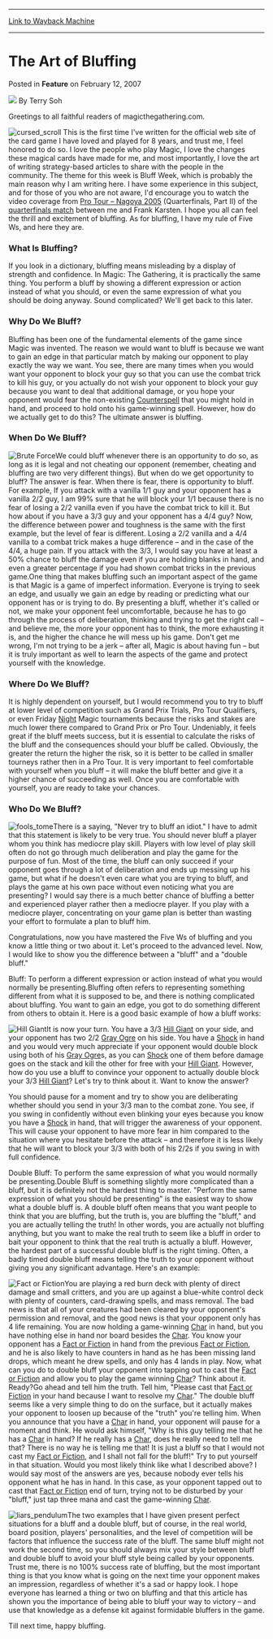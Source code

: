 
---
[Link to Wayback Machine](https://web.archive.org/web/20211206184049/https://magic.wizards.com/en/articles/archive/feature/art-bluffing-2007-02-12)

[_metadata_:author]:- "Terry Soh"
[_metadata_:description]:- "Greetings to all faithful readers of magicthegathering.com. This is the first time I've written for the official web site of the card game I have loved and played for 8 years, and trust me, I feel honored to do so. I love the people who play Magic, I love the changes these magical cards have made for me, and most importantly, I love the art of writing strategy-based articles"
[_metadata_:generator]:- "Drupal 7 (http://drupal.org)"
[_metadata_:node]:- "633256"
[_metadata_:publish_date]:- "2007-02-12"
[_metadata_:source]:- "div-main-content"
[_metadata_:title]:- "The Art of Bluffing"
[_metadata_:wayback_capture_timestamp]:- "2021-12-06 18:40:49"
[_metadata_:wayback_raw_url]:- "https://web.archive.org/web/20211206184049id_/https://magic.wizards.com/en/articles/archive/feature/art-bluffing-2007-02-12"
[_metadata_:wayback_url]:- "https://magic.wizards.com/en/articles/archive/feature/art-bluffing-2007-02-12"
---


The Art of Bluffing
===================



 Posted in **Feature**
 on February 12, 2007 






![](https://media.magic.wizards.com/styles/auth_small/public/images/person/authorpic_TerrySoh.jpg)
By Terry Soh











Greetings to all faithful readers of magicthegathering.com.

![cursed_scroll](https://media.magic.wizards.com/image_legacy_migration/magic/images/cardart/TE/cursed_scroll.jpg) This is the first time I've written for the official web site of the card game I have loved and played for 8 years, and trust me, I feel honored to do so. I love the people who play Magic, I love the changes these magical cards have made for me, and most importantly, I love the art of writing strategy-based articles to share with the people in the community. The theme for this week is Bluff Week, which is probably the main reason why I am writing here. I have some experience in this subject, and for those of you who are not aware, I'd encourage you to watch the video coverage from [Pro Tour – Nagoya 2005](/en/events/coverage/komuro-finishes-rochester) (Quarterfinals, Part II) of the [quarterfinals match](/en/articles/archive/event-coverage/live-coverage-2005-pro-tour-nagoya-2005-01-30-2) between me and Frank Karsten. I hope you all can feel the thrill and excitement of bluffing. As for bluffing, I have my rule of Five Ws, and here they are.

### What Is Bluffing?

If you look in a dictionary, bluffing means misleading by a display of strength and confidence. In Magic: The Gathering, it is practically the same thing. You perform a bluff by showing a different expression or action instead of what you should, or even the same expression of what you should be doing anyway. Sound complicated? We'll get back to this later. 

### Why Do We Bluff?

Bluffing has been one of the fundamental elements of the game since Magic was invented. The reason we would want to bluff is because we want to gain an edge in that particular match by making our opponent to play exactly the way we want. You see, there are many times when you would want your opponent to block your guy so that you can use the combat trick to kill his guy, or you actually do not wish your opponent to block your guy because you want to deal that additional damage, or you hope your opponent would fear the non-existing [Counterspell](https://gatherer.wizards.com/Pages/Card/Details.aspx?name=Counterspell) that you might hold in hand, and proceed to hold onto his game-winning spell. However, how do we actually get to do this? The ultimate answer is bluffing.

### When Do We Bluff?

![Brute Force](http://gatherer.wizards.com/Handlers/Image.ashx?type=card&name=Brute+Force)We could bluff whenever there is an opportunity to do so, as long as it is legal and not cheating our opponent (remember, cheating and bluffing are two very different things). But when do we get opportunity to bluff? The answer is fear. When there is fear, there is opportunity to bluff. For example, If you attack with a vanilla 1/1 guy and your opponent has a vanilla 2/2 guy, I am 99% sure that he will block your 1/1 because there is no fear of losing a 2/2 vanilla even if you have the combat trick to kill it. But how about if you have a 3/3 guy and your opponent has a 4/4 guy? Now, the difference between power and toughness is the same with the first example, but the level of fear is different. Losing a 2/2 vanilla and a 4/4 vanilla to a combat trick makes a huge difference – and in the case of the 4/4, a huge pain. If you attack with the 3/3, I would say you have at least a 50% chance to bluff the damage even if you are holding blanks in hand, and even a greater percentage if you had shown combat tricks in the previous game.One thing that makes bluffing such an important aspect of the game is that Magic is a game of imperfect information. Everyone is trying to seek an edge, and usually we gain an edge by reading or predicting what our opponent has or is trying to do. By presenting a bluff, whether it's called or not, we make your opponent feel uncomfortable, because he has to go through the process of deliberation, thinking and trying to get the right call – and believe me, the more your opponent has to think, the more exhausting it is, and the higher the chance he will mess up his game. Don't get me wrong, I'm not trying to be a jerk – after all, Magic is about having fun – but it is truly important as well to learn the aspects of the game and protect yourself with the knowledge. 

### Where Do We Bluff?

It is highly dependent on yourself, but I would recommend you to try to bluff at lower level of competition such as Grand Prix Trials, Pro Tour Qualifiers, or even Friday [Night](https://gatherer.wizards.com/Pages/Card/Details.aspx?name=Night) Magic tournaments because the risks and stakes are much lower there compared to Grand Prix or Pro Tour. Undeniably, it feels great if the bluff meets success, but it is essential to calculate the risks of the bluff and the consequences should your bluff be called. Obviously, the greater the return the higher the risk, so it is better to be called in smaller tourneys rather then in a Pro Tour. It is very important to feel comfortable with yourself when you bluff – it will make the bluff better and give it a higher chance of succeeding as well. Once you are comfortable with yourself, you are ready to take your chances. 

### Who Do We Bluff?

![fools_tome](https://media.magic.wizards.com/image_legacy_migration/magic/images/cardart/TE/fools_tome.jpg)There is a saying, "Never try to bluff an idiot." I have to admit that this statement is likely to be very true. You should never bluff a player whom you think has mediocre play skill. Players with low level of play skill often do not go through much deliberation and play the game for the purpose of fun. Most of the time, the bluff can only succeed if your opponent goes through a lot of deliberation and ends up messing up his game, but what if he doesn't even care what you are trying to bluff, and plays the game at his own pace without even noticing what you are presenting? I would say there is a much better chance of bluffing a better and experienced player rather then a mediocre player. If you play with a mediocre player, concentrating on your game plan is better than wasting your effort to formulate a plan to bluff him. 

Congratulations, now you have mastered the Five Ws of bluffing and you know a little thing or two about it. Let's proceed to the advanced level. Now, I would like to show you the difference between a "bluff" and a "double bluff." 

Bluff: To perform a different expression or action instead of what you would normally be presenting.Bluffing often refers to representing something different from what it is supposed to be, and there is nothing complicated about bluffing. You want to gain an edge, you got to do something different from others to obtain it. Here is a good basic example of how a bluff works:

![Hill Giant](http://gatherer.wizards.com/Handlers/Image.ashx?type=card&name=Hill+Giant)It is now your turn. You have a 3/3 [Hill Giant](https://gatherer.wizards.com/Pages/Card/Details.aspx?name=Hill+Giant) on your side, and your opponent has two 2/2 [Gray Ogre](https://gatherer.wizards.com/Pages/Card/Details.aspx?name=Gray+Ogre) on his side. You have a [Shock](https://gatherer.wizards.com/Pages/Card/Details.aspx?name=Shock) in hand and you would very much appreciate if your opponent would double block using both of his [Gray Ogre](https://gatherer.wizards.com/Pages/Card/Details.aspx?name=Gray+Ogre)s, as you can [Shock](https://gatherer.wizards.com/Pages/Card/Details.aspx?name=Shock) one of them before damage goes on the stack and kill the other for free with your [Hill Giant](https://gatherer.wizards.com/Pages/Card/Details.aspx?name=Hill+Giant). However, how do you use a bluff to convince your opponent to actually double block your 3/3 [Hill Giant](https://gatherer.wizards.com/Pages/Card/Details.aspx?name=Hill+Giant)? Let's try to think about it. Want to know the answer? 

You should pause for a moment and try to show you are deliberating whether should you send in your 3/3 man to the combat zone. You see, if you swing in confidently without even blinking your eyes because you know you have a [Shock](https://gatherer.wizards.com/Pages/Card/Details.aspx?name=Shock) in hand, that will trigger the awareness of your opponent. This will cause your opponent to have more fear in him compared to the situation where you hesitate before the attack – and therefore it is less likely that he will want to block your 3/3 with both of his 2/2s if you swing in with full confidence.


Double Bluff: To perform the same expression of what you would normally be presenting.Double Bluff is something slightly more complicated than a bluff, but it is definitely not the hardest thing to master. "Perform the same expression of what you should be presenting" is the easiest way to show what a double bluff is. A double bluff often means that you want people to think that you are bluffing, but the truth is, you are bluffing the "bluff," and you are actually telling the truth! In other words, you are actually not bluffing anything, but you want to make the real truth to seem like a bluff in order to bait your opponent to think that the real truth is actually a bluff. However, the hardest part of a successful double bluff is the right timing. Often, a badly timed double bluff means telling the truth to your opponent without giving you any significant advantage. Here's an example:

![Fact or Fiction](http://gatherer.wizards.com/Handlers/Image.ashx?type=card&name=Fact+or+Fiction)You are playing a red burn deck with plenty of direct damage and small critters, and you are up against a blue-white control deck with plenty of counters, card-drawing spells, and mass removal. The bad news is that all of your creatures had been cleared by your opponent's permission and removal, and the good news is that your opponent only has 4 life remaining. You are now holding a game-winning [Char](https://gatherer.wizards.com/Pages/Card/Details.aspx?name=Char) in hand, but you have nothing else in hand nor board besides the [Char](https://gatherer.wizards.com/Pages/Card/Details.aspx?name=Char). You know your opponent has a [Fact or Fiction](https://gatherer.wizards.com/Pages/Card/Details.aspx?name=Fact+or+Fiction) in hand from the previous [Fact or Fiction](https://gatherer.wizards.com/Pages/Card/Details.aspx?name=Fact+or+Fiction), and he is also likely to have counters in hand as he has been missing land drops, which meant he drew spells, and only has 4 lands in play. Now, what can you do to double bluff your opponent into tapping out to cast the [Fact or Fiction](https://gatherer.wizards.com/Pages/Card/Details.aspx?name=Fact+or+Fiction) and allow you to play the game winning [Char](https://gatherer.wizards.com/Pages/Card/Details.aspx?name=Char)? Think about it. Ready?Go ahead and tell him the truth. Tell him, "Please cast that [Fact or Fiction](https://gatherer.wizards.com/Pages/Card/Details.aspx?name=Fact+or+Fiction) in your hand because I want to resolve my [Char](https://gatherer.wizards.com/Pages/Card/Details.aspx?name=Char)." The double bluff seems like a very simple thing to do on the surface, but it actually makes your opponent to loosen up because of the "truth" you're telling him. When you announce that you have a [Char](https://gatherer.wizards.com/Pages/Card/Details.aspx?name=Char) in hand, your opponent will pause for a moment and think. He would ask himself, "Why is this guy telling me that he has a [Char](https://gatherer.wizards.com/Pages/Card/Details.aspx?name=Char) in hand? If he really has a [Char](https://gatherer.wizards.com/Pages/Card/Details.aspx?name=Char), does he really need to tell me that? There is no way he is telling me that! It is just a bluff so that I would not cast my [Fact or Fiction](https://gatherer.wizards.com/Pages/Card/Details.aspx?name=Fact+or+Fiction), and I shall not fall for the bluff!" Try to put yourself in that situation. Would you most likely think like what I described above? I would say most of the answers are yes, because nobody ever tells his opponent what he has in hand. In this case, as your opponent tapped out to cast that [Fact or Fiction](https://gatherer.wizards.com/Pages/Card/Details.aspx?name=Fact+or+Fiction) end of turn, trying not to be disturbed by your "bluff," just tap three mana and cast the game-winning [Char](https://gatherer.wizards.com/Pages/Card/Details.aspx?name=Char).


![liars_pendulum](https://media.magic.wizards.com/image_legacy_migration/magic/images/cardart/MRD/liars_pendulum.jpg)The two examples that I have given present perfect situations for a bluff and a double bluff, but of course, in the real world, board position, players' personalities, and the level of competition will be factors that influence the success rate of the bluff. The same bluff might not work the second time, so you should always mix your style between bluff and double bluff to avoid your bluff style being called by your opponents. Trust me, there is no 100% success rate of bluffing, but the most important thing is that you know what is going on the next time your opponent makes an impression, regardless of whether it's a sad or happy look. I hope everyone has learned a thing or two on bluffing and that this article has shown you the importance of being able to bluff your way to victory – and use that knowledge as a defense kit against formidable bluffers in the game.

Till next time, happy bluffing.








